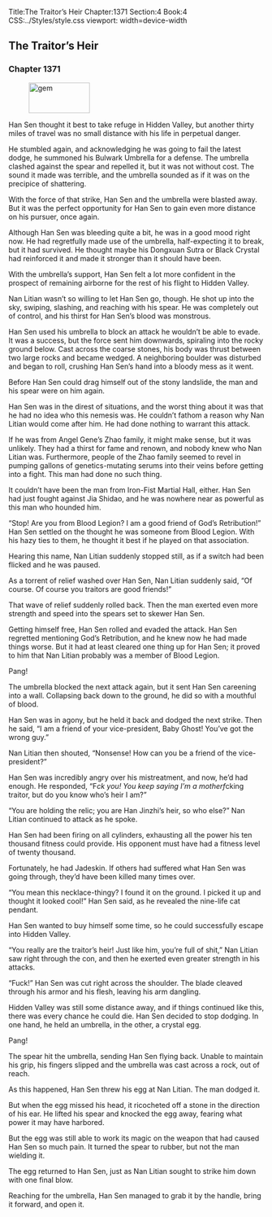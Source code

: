 Title:The Traitor’s Heir 
Chapter:1371 
Section:4 
Book:4 
CSS:../Styles/style.css 
viewport: width=device-width
  
## The Traitor’s Heir
### Chapter 1371 
<figure>
	<img src="../Images/gem.gif" alt="gem" id="gem" width="120" height="60" />
</figure>
  

  
  Han Sen thought it best to take refuge in Hidden Valley, but another thirty miles of travel was no small distance with his life in perpetual danger.

He stumbled again, and acknowledging he was going to fail the latest dodge, he summoned his Bulwark Umbrella for a defense. The umbrella clashed against the spear and repelled it, but it was not without cost. The sound it made was terrible, and the umbrella sounded as if it was on the precipice of shattering.

With the force of that strike, Han Sen and the umbrella were blasted away. But it was the perfect opportunity for Han Sen to gain even more distance on his pursuer, once again.

Although Han Sen was bleeding quite a bit, he was in a good mood right now. He had regretfully made use of the umbrella, half-expecting it to break, but it had survived. He thought maybe his Dongxuan Sutra or Black Crystal had reinforced it and made it stronger than it should have been.

With the umbrella’s support, Han Sen felt a lot more confident in the prospect of remaining airborne for the rest of his flight to Hidden Valley.

Nan Litian wasn’t so willing to let Han Sen go, though. He shot up into the sky, swiping, slashing, and reaching with his spear. He was completely out of control, and his thirst for Han Sen’s blood was monstrous.

Han Sen used his umbrella to block an attack he wouldn’t be able to evade. It was a success, but the force sent him downwards, spiraling into the rocky ground below. Cast across the coarse stones, his body was thrust between two large rocks and became wedged. A neighboring boulder was disturbed and began to roll, crushing Han Sen’s hand into a bloody mess as it went.

Before Han Sen could drag himself out of the stony landslide, the man and his spear were on him again.

Han Sen was in the direst of situations, and the worst thing about it was that he had no idea who this nemesis was. He couldn’t fathom a reason why Nan Litian would come after him. He had done nothing to warrant this attack.

If he was from Angel Gene’s Zhao family, it might make sense, but it was unlikely. They had a thirst for fame and renown, and nobody knew who Nan Litian was. Furthermore, people of the Zhao family seemed to revel in pumping gallons of genetics-mutating serums into their veins before getting into a fight. This man had done no such thing.

It couldn’t have been the man from Iron-Fist Martial Hall, either. Han Sen had just fought against Jia Shidao, and he was nowhere near as powerful as this man who hounded him.

“Stop! Are you from Blood Legion? I am a good friend of God’s Retribution!” Han Sen settled on the thought he was someone from Blood Legion. With his hazy ties to them, he thought it best if he played on that association.

Hearing this name, Nan Litian suddenly stopped still, as if a switch had been flicked and he was paused.

As a torrent of relief washed over Han Sen, Nan Litian suddenly said, “Of course. Of course you traitors are good friends!”

That wave of relief suddenly rolled back. Then the man exerted even more strength and speed into the spears set to skewer Han Sen.

Getting himself free, Han Sen rolled and evaded the attack. Han Sen regretted mentioning God’s Retribution, and he knew now he had made things worse. But it had at least cleared one thing up for Han Sen; it proved to him that Nan Litian probably was a member of Blood Legion.

Pang!

The umbrella blocked the next attack again, but it sent Han Sen careening into a wall. Collapsing back down to the ground, he did so with a mouthful of blood.

Han Sen was in agony, but he held it back and dodged the next strike. Then he said, “I am a friend of your vice-president, Baby Ghost! You’ve got the wrong guy.”

Nan Litian then shouted, “Nonsense! How can you be a friend of the vice-president?”

Han Sen was incredibly angry over his mistreatment, and now, he’d had enough. He responded, “F*ck you! You keep saying I’m a motherf*cking traitor, but do you know who’s heir I am?”

“You are holding the relic; you are Han Jinzhi’s heir, so who else?” Nan Litian continued to attack as he spoke.

Han Sen had been firing on all cylinders, exhausting all the power his ten thousand fitness could provide. His opponent must have had a fitness level of twenty thousand.

Fortunately, he had Jadeskin. If others had suffered what Han Sen was going through, they’d have been killed many times over.

“You mean this necklace-thingy? I found it on the ground. I picked it up and thought it looked cool!” Han Sen said, as he revealed the nine-life cat pendant.

Han Sen wanted to buy himself some time, so he could successfully escape into Hidden Valley.

“You really are the traitor’s heir! Just like him, you’re full of shit,” Nan Litian saw right through the con, and then he exerted even greater strength in his attacks.

“Fuck!” Han Sen was cut right across the shoulder. The blade cleaved through his armor and his flesh, leaving his arm dangling.

Hidden Valley was still some distance away, and if things continued like this, there was every chance he could die. Han Sen decided to stop dodging. In one hand, he held an umbrella, in the other, a crystal egg.

Pang!

The spear hit the umbrella, sending Han Sen flying back. Unable to maintain his grip, his fingers slipped and the umbrella was cast across a rock, out of reach.

As this happened, Han Sen threw his egg at Nan Litian. The man dodged it.

But when the egg missed his head, it ricocheted off a stone in the direction of his ear. He lifted his spear and knocked the egg away, fearing what power it may have harbored.

But the egg was still able to work its magic on the weapon that had caused Han Sen so much pain. It turned the spear to rubber, but not the man wielding it.

The egg returned to Han Sen, just as Nan Litian sought to strike him down with one final blow.

Reaching for the umbrella, Han Sen managed to grab it by the handle, bring it forward, and open it.
